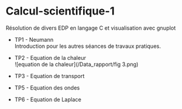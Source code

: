 # Calcul-scientifique-1
Résolution de divers EDP en langage C et visualisation avec gnuplot

- TP1 - Neumann  
Introduction pour les autres séances de travaux pratiques.

- TP2 - Equation de la chaleur  
![equation de la chaleur](/Data_rapport/fig 3.png)

- TP3 - Equation de transport

- TP5 - Equation des ondes

- TP6 - Equation de Laplace
